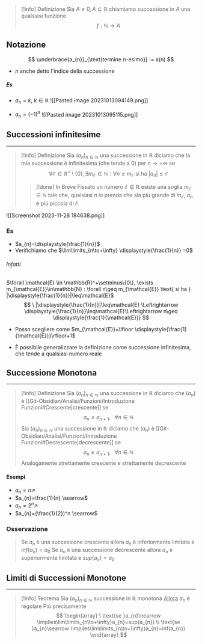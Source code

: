 >[!info] Definizione
>Sia $A\neq 0,A\subseteq\mathbb{R}$ chiamiamo successione in $A$ una qualsiasi funzione
> $$
f: \mathbb{N}\to A
>$$
## Notazione
$$
\underbrace{a_{n}}_{\text{termine n-esimo}} := a(n)
$$
- $n$ anche detto l'indice della successione
##### Es
- $a_{n}=k, \ k\in\mathbb{R}$
![[Pasted image 20231013094149.png]]

- $a_{n}=(-1)^n$
![[Pasted image 20231013095115.png]]

## Successioni infinitesime
- - -
>[!info] Definizione
>Sia $(a_{n})_{n\in\mathbb{N}}$ una successione in $\mathbb{R}$ diciamo che la mia successione è infinitesima (che tende a $0$) per $n \to +\infty$ se
>$$
\forall \mathcal{E} \in \mathbb{R}^+\setminus\{0\}, \exists m_{\mathcal{E}}\in \mathbb{N} : \forall n \geq m_{\mathcal{E}} \text{ si ha } |a_{n}|\leq\mathcal{E}
>$$
>>[!done] In Breve
>>Fissato un numero $\mathcal{E}\in\mathbb{R}$ esiste una soglia $m_{\mathcal{E}}\in\mathbb{N}$ tale che, qualsiasi $n$ io prenda che sia più grande di $m_{\mathcal{E}}$, $a_{n}$ è più piccola di $\mathcal{E}$

![[Screenshot 2023-11-28 184638.png]]
### Es
- $a_{n}=\displaystyle{\frac{1}{n}}$
- Verifichiamo che $\lim\limits_{n\to+\infty} \displaystyle{\frac{1}{n}} =0$
###### Infatti
$\forall \mathcal{E} \in \mathbb{R}^+\setminus\{0\}, \exists m_{\mathcal{E}}\in\mathbb{N} : \forall n\geq m_{\mathcal{E}} \text{ si ha } |\displaystyle{\frac{1}{n}}|\leq\mathcal{E}$
$$
\ |\displaystyle{\frac{1}{n}}|\leq\mathcal{E} \Leftrightarrow \displaystyle{\frac{1}{n}}\leq\mathcal{E}\Leftrightarrow n\geq \displaystyle{\frac{1}{\mathcal{E}}}
$$
- Posso scegliere come $m_{\mathcal{E}}=\lfloor \displaystyle{\frac{1}{\mathcal{E}}}\rfloor+1$

- È possibile generalizzare la definizione come successione infinitesima, che tende a qualsiasi numero reale
## Successione Monotona
- - -
>[!info] Definizione
>Sia $(a_{n})_{n\in\mathbb{N}}$ una successione in $\mathbb{R}$ diciamo che $(a_{n})$ è [[Git-Obsidian/Analisi/Funzioni/Introduzione Funzioni#Crescente|crescente]] se
> $$
a_{n}\leq a_{n+1}, \,\,\,\ \forall n\in\mathbb{N}
>$$
>Sia $(a_{n})_{n\in\mathbb{N}}$ una successione in $\mathbb{R}$ diciamo che $(a_{n})$ è [[Git-Obsidian/Analisi/Funzioni/Introduzione Funzioni#Decrescente|decrescente]] se
> $$
a_{n} \geq a_{n+1}, \,\,\,\ \forall n\in\mathbb{N}
>$$
>Analogamente strettamente crescente e strettamente decrescente

#### Esempi
- $a_{n}=n \nearrow$
- $a_{n}=\frac{1}{n} \searrow$
- $a_{n}=2^n \nearrow$
- $a_{n}=(\frac{1}{2})^n \searrow$
### Osservazione
> Se $a_{n}$ è una successione crescente allora $a_{n}$ è inferiormente limitata e $inf(a_{n})=a_{0}$
> Se $a_{n}$ è una successione decrescente allora $a_{n}$ è superiormente limitata e $sup(a_{n})=a_{0}$

## Limiti di Successioni Monotone
- - -
>[!info] Teorema
>Sia $(a_{n})_{n\in\mathbb{N}}$ successione in $\mathbb{R}$ monotona
><u>Allora</u> 
>$a_{n}$ è regolare
>Più precisamente
>$$
\begin{array}
\ \text{se }a_{n}\nearrow \implies\lim\limits_{n\to+\infty}a_{n}=sup(a_{n}) \\
\text{se }a_{n}\searrow \implies\lim\limits_{n\to+\infty}a_{n}=inf(a_{n})
\end{array}
>$$